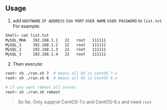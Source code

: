 
## Usage

1. add `HOSTNAME` `IP ADDRESS` `SSH PORT` `USER NAME` `USER PASSWORD` to `list.txt`
For example:
```bash
Shell> cat list.txt
MySQL_MHA   192.168.1.1   22   root   111111
MySQL_1     192.168.1.2   22   root   111111
MySQL_2     192.168.1.3   22   root   111111
MySQL_3     192.168.1.4   22   root   111111
```

2. Then execute:
```bash
root> sh ./run.sh 7  # means all OS is CentOS 7.x
root> sh ./run.sh 6  # means all OS is CentOS 6.x

# if you want reboot all server
root> sh ./run.sh reboot
```

> So far, Only supprot CentOS-7.x and  CentOS-6.x and need `root`
